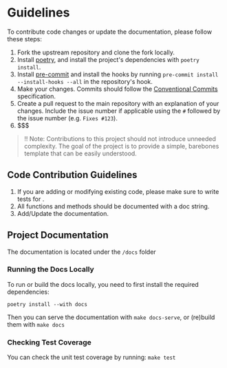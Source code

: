 # Guidelines

To contribute code changes or update the documentation, please follow these steps:

1. Fork the upstream repository and clone the fork locally.
2. Install [poetry](https://python-poetry.org/), and install the project's dependencies
   with `poetry install`.
3. Install [pre-commit](https://pre-commit.com/) and install the hooks by running `pre-commit install --install-hooks --all` in the
   repository's hook.
4. Make your changes. Commits should follow the [Conventional Commits](https://www.conventionalcommits.org/) specification.
5. Create a pull request to the main repository with an explanation of your changes. Include the issue number if
   applicable using the `#` followed by the issue number (e.g. `Fixes #123`).
6. $$$

> !! Note: Contributions to this project should not introduce unneeded complexity. The goal of the project
> is to provide a simple, barebones template that can be easily understood.

## Code Contribution Guidelines

1. If you are adding or modifying existing code, please make sure to write tests for .
2. All functions and methods should be documented with a doc string.
3. Add/Update the documentation.

## Project Documentation

The documentation is located under the `/docs` folder

### Running the Docs Locally

To run or build the docs locally, you need to first install the required dependencies:

`poetry install --with docs`

Then you can serve the documentation with `make docs-serve`, or (re)build them with `make docs`

### Checking Test Coverage

You can check the unit test coverage by running: `make test`
